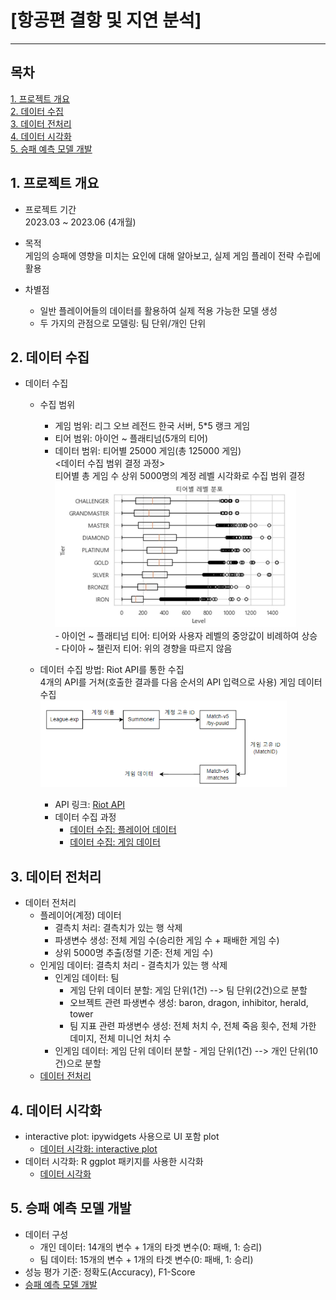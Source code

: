 # [항공편 결항 및 지연 분석]
---
## 목차
[1. 프로젝트 개요](#1-분석-개요)<br>
[2. 데이터 수집](#3-데이터-수집)<br>
[3. 데이터 전처리](#4-데이터-전처리)<br>
[4. 데이터 시각화](#5-데이터-시각화)<br>
[5. 승패 예측 모델 개발](#6-승패-예측-모델-개발)<br>

## 1. 프로젝트 개요
* 프로젝트 기간 <br>
    2023.03 ~ 2023.06 (4개월)

* 목적 <br>
    게임의 승패에 영향을 미치는 요인에 대해 알아보고, 실제 게임 플레이 전략 수립에 활용 

* 차별점
    - 일반 플레이어들의 데이터를 활용하여 실제 적용 가능한 모델 생성
    - 두 가지의 관점으로 모델링: 팀 단위/개인 단위
    

## 2. 데이터 수집
* 데이터 수집<br>
    + 수집 범위
        - 게임 범위: 리그 오브 레전드 한국 서버, 5*5 랭크 게임
        - 티어 범위: 아이언 ~ 플래티넘(5개의 티어)
        - 데이터 범위: 티어별 25000 게임(총 125000 게임)<br>
            <데이터 수집 범위 결정 과정><br>
                티어별 총 게임 수 상위 5000명의 계정 레벨 시각화로 수집 범위 결정
                ![티어별 레벨 분포](image/image.png)<br>
                - 아이언 ~ 플래티넘 티어: 티어와 사용자 레벨의 중앙값이 비례하여 상승<br>
                - 다이아 ~ 챌린저 티어: 위의 경향을 따르지 않음

    + 데이터 수집 방법: Riot API를 통한 수집<br>
        4개의 API를 거쳐(호출한 결과를 다음 순서의 API 입력으로 사용) 게임 데이터 수집 <br>
        ![API 사용 순서](image/image-1.png)
        - API 링크: [Riot API](https://developer.riotgames.com/apis)
        - 데이터 수집 과정
            - [데이터 수집: 플레이어 데이터]()
            - [데이터 수집: 게임 데이터]()

## 3. 데이터 전처리
* 데이터 전처리
    + 플레이어(계정) 데이터
        - 결측치 처리: 결측치가 있는 행 삭제 
        - 파생변수 생성: 전체 게임 수(승리한 게임 수 + 패배한 게임 수)
        - 상위 5000명 추출(정렬 기준: 전체 게임 수)
    + 인게임 데이터: 결측치 처리 - 결측치가 있는 행 삭제
        - 인게임 데이터: 팀
            - 게임 단위 데이터 분할: 게임 단위(1건) --> 팀 단위(2건)으로 분할
            - 오브젝트 관련 파생변수 생성: baron, dragon, inhibitor, herald, tower
            - 팀 지표 관련 파생변수 생성: 전체 처치 수, 전체 죽음 횟수, 전체 가한 데미지, 전체 미니언 처치 수
        - 인게임 데이터: 게임 단위 데이터 분할 - 게임 단위(1건) --> 개인 단위(10건)으로 분할
    + [데이터 전처리]()

## 4. 데이터 시각화
* interactive plot: ipywidgets 사용으로 UI 포함 plot
    - [데이터 시각화: interactive plot]()
* 데이터 시각화: R ggplot 패키지를 사용한 시각화
    - [데이터 시각화]()

## 5. 승패 예측 모델 개발 
* 데이터 구성
    - 개인 데이터: 14개의 변수 + 1개의 타겟 변수(0: 패배, 1: 승리)
    - 팀 데이터: 15개의 변수 + 1개의 타겟 변수(0: 패배, 1: 승리)
* 성능 평가 기준: 정확도(Accuracy), F1-Score
* [승패 예측 모델 개발]()

